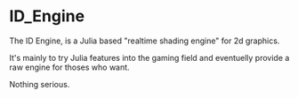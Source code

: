 # ID_Engine

The ID Engine, is a Julia based "realtime shading engine" for 2d graphics.

It's mainly to try Julia features into the gaming field and eventuelly provide a raw engine for thoses who want. 

Nothing serious.

